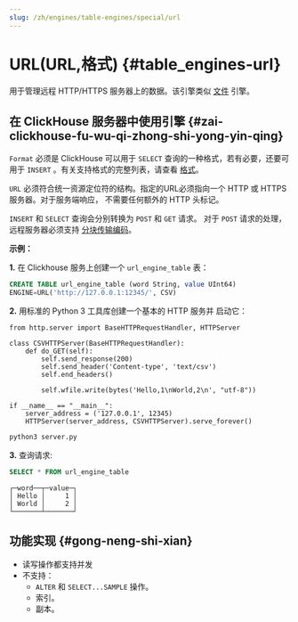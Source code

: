 ```yaml
---
slug: /zh/engines/table-engines/special/url
---
```

# URL(URL,格式) {#table_engines-url}

用于管理远程 HTTP/HTTPS 服务器上的数据。该引擎类似
[文件](file.md) 引擎。

## 在 ClickHouse 服务器中使用引擎 {#zai-clickhouse-fu-wu-qi-zhong-shi-yong-yin-qing}

`Format` 必须是 ClickHouse 可以用于
`SELECT` 查询的一种格式，若有必要，还要可用于 `INSERT` 。有关支持格式的完整列表，请查看
[格式](../../../interfaces/formats.md#formats)。

`URL` 必须符合统一资源定位符的结构。指定的URL必须指向一个
HTTP 或 HTTPS 服务器。对于服务端响应，
不需要任何额外的 HTTP 头标记。

`INSERT` 和 `SELECT` 查询会分别转换为 `POST` 和 `GET` 请求。
对于 `POST` 请求的处理，远程服务器必须支持
[分块传输编码](https://en.wikipedia.org/wiki/Chunked_transfer_encoding)。

**示例：**

**1.** 在 Clickhouse 服务上创建一个 `url_engine_table` 表：

``` sql
CREATE TABLE url_engine_table (word String, value UInt64)
ENGINE=URL('http://127.0.0.1:12345/', CSV)
```

**2.** 用标准的 Python 3 工具库创建一个基本的 HTTP 服务并
启动它：

``` python3
from http.server import BaseHTTPRequestHandler, HTTPServer

class CSVHTTPServer(BaseHTTPRequestHandler):
    def do_GET(self):
        self.send_response(200)
        self.send_header('Content-type', 'text/csv')
        self.end_headers()

        self.wfile.write(bytes('Hello,1\nWorld,2\n', "utf-8"))

if __name__ == "__main__":
    server_address = ('127.0.0.1', 12345)
    HTTPServer(server_address, CSVHTTPServer).serve_forever()
```

``` bash
python3 server.py
```

**3.** 查询请求:

``` sql
SELECT * FROM url_engine_table
```

    ┌─word──┬─value─┐
    │ Hello │     1 │
    │ World │     2 │
    └───────┴───────┘

## 功能实现 {#gong-neng-shi-xian}

-   读写操作都支持并发
-   不支持：
    -   `ALTER` 和 `SELECT...SAMPLE` 操作。
    -   索引。
    -   副本。



